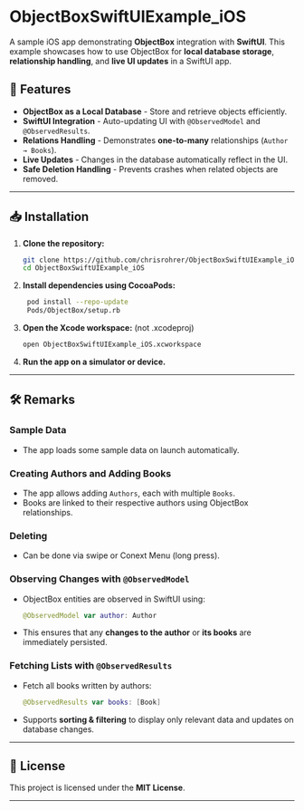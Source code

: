 # ObjectBoxSwiftUIExample_iOS

A sample iOS app demonstrating **ObjectBox** integration with **SwiftUI**. This example showcases how to use ObjectBox for **local database storage**, **relationship handling**, and **live UI updates** in a SwiftUI app.

## 📌 Features
-  **ObjectBox as a Local Database** - Store and retrieve objects efficiently.  
-  **SwiftUI Integration** - Auto-updating UI with `@ObservedModel` and `@ObservedResults`.  
-  **Relations Handling** - Demonstrates **one-to-many** relationships (`Author → Books`).  
-  **Live Updates** - Changes in the database automatically reflect in the UI.  
-  **Safe Deletion Handling** - Prevents crashes when related objects are removed.  

---

## 📥 Installation

1. **Clone the repository:**  
   ```sh
   git clone https://github.com/chrisrohrer/ObjectBoxSwiftUIExample_iOS.git
   cd ObjectBoxSwiftUIExample_iOS
   ```

2. **Install dependencies using CocoaPods:**  
   ```sh
    pod install --repo-update
    Pods/ObjectBox/setup.rb
   ```

3. **Open the Xcode workspace:** (not .xcodeproj)
   ```sh
   open ObjectBoxSwiftUIExample_iOS.xcworkspace
   ```

4. **Run the app on a simulator or device.**

---

## 🛠 Remarks

### Sample Data
- The app loads some sample data on launch automatically.

### Creating Authors and Adding Books
- The app allows adding `Authors`, each with multiple `Books`.
- Books are linked to their respective authors using ObjectBox relationships.

### Deleting
- Can be done via swipe or Conext Menu (long press).

### Observing Changes with `@ObservedModel`
- ObjectBox entities are observed in SwiftUI using:
   ```swift
   @ObservedModel var author: Author
   ```
- This ensures that any **changes to the author** or **its books** are immediately persisted.

### Fetching Lists with `@ObservedResults`
- Fetch all books written by authors:
   ```swift
   @ObservedResults var books: [Book]
   ```
- Supports **sorting & filtering** to display only relevant data and updates on database changes.

---

## 📜 License
This project is licensed under the **MIT License**.

---
